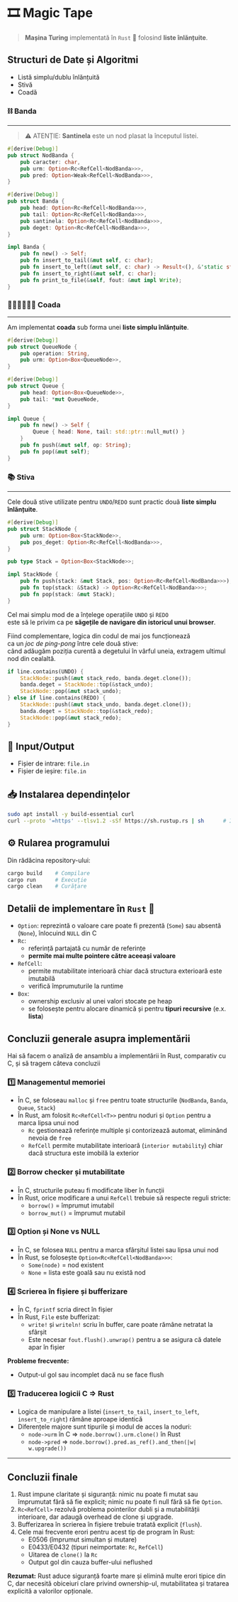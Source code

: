 # 🎞️ Magic Tape

> **Mașina Turing** implementată în `Rust` 🦀 folosind **liste înlănțuite**.


## Structuri de Date și Algoritmi

- Listă simplu/dublu înlănțuită
- Stivă
- Coadă


### ⛓️ Banda
---

> ⚠️ ATENȚIE:
> **Santinela** este un nod plasat la începutul listei.

```rs
#[derive(Debug)]
pub struct NodBanda {
    pub caracter: char,
    pub urm: Option<Rc<RefCell<NodBanda>>>,
    pub pred: Option<Weak<RefCell<NodBanda>>>,
}

#[derive(Debug)]
pub struct Banda {
    pub head: Option<Rc<RefCell<NodBanda>>>,
    pub tail: Option<Rc<RefCell<NodBanda>>>,
    pub santinela: Option<Rc<RefCell<NodBanda>>>,
    pub deget: Option<Rc<RefCell<NodBanda>>>,
}
```


```rs
impl Banda {
    pub fn new() -> Self;
    pub fn insert_to_tail(&mut self, c: char);
    pub fn insert_to_left(&mut self, c: char) -> Result<(), &'static str>;
    pub fn insert_to_right(&mut self, c: char);
    pub fn print_to_file(&self, fout: &mut impl Write);
}
```


### 🚶‍♂️🚶‍♂️🚶‍♂️ Coada
---

Am implementat **coada** sub forma unei **liste simplu înlănțuite**.


```rs
#[derive(Debug)]
pub struct QueueNode {
    pub operation: String,
    pub urm: Option<Box<QueueNode>>,
}

#[derive(Debug)]
pub struct Queue {
    pub head: Option<Box<QueueNode>>,
    pub tail: *mut QueueNode,
}
```


```rs
impl Queue {
    pub fn new() -> Self {
        Queue { head: None, tail: std::ptr::null_mut() }
    }
    pub fn push(&mut self, op: String);
    pub fn pop(&mut self);
}
```

### 📚 Stiva
---

Cele două stive utilizate pentru `UNDO`/`REDO`
sunt practic două **liste simplu înlănțuite**.



```rs
#[derive(Debug)]
pub struct StackNode {
    pub urm: Option<Box<StackNode>>,
    pub pos_deget: Option<Rc<RefCell<NodBanda>>>,
}

pub type Stack = Option<Box<StackNode>>;
```


```rs
impl StackNode {
    pub fn push(stack: &mut Stack, pos: Option<Rc<RefCell<NodBanda>>>);
    pub fn top(stack: &Stack) -> Option<Rc<RefCell<NodBanda>>>;
    pub fn pop(stack: &mut Stack);
}
```


Cel mai simplu mod de a înțelege operațiile `UNDO` și `REDO`  
este să le privim ca pe **săgețile de navigare din istoricul unui browser**.


Fiind complementare, logica din codul de mai jos funcționează  
ca un *joc de ping-pong* între cele două stive:  
când adăugăm poziția curentă a degetului în vârful uneia,
extragem ultimul nod din cealaltă.



```rs
if line.contains(UNDO) {
    StackNode::push(&mut stack_redo, banda.deget.clone());
    banda.deget = StackNode::top(&stack_undo);
    StackNode::pop(&mut stack_undo);
} else if line.contains(REDO) {
    StackNode::push(&mut stack_undo, banda.deget.clone());
    banda.deget = StackNode::top(&stack_redo);
    StackNode::pop(&mut stack_redo);
}
```

## 📝 Input/Output
- Fișier de intrare: `file.in`
- Fișier de ieșire: `file.in`


## 📥 Instalarea dependințelor

```sh
sudo apt install -y build-essential curl
curl --proto '=https' --tlsv1.2 -sSf https://sh.rustup.rs | sh      # Instalare rustc & cargo
```

## ⚙️ Rularea programului

Din rădăcina repository-ului:

```sh
cargo build    # Compilare
cargo run      # Execuție
cargo clean    # Curățare
```



## Detalii de implementare în `Rust` 🦀


- `Option`: reprezintă o valoare care poate fi prezentă (`Some`) sau absentă (`None`), înlocuind `NULL` din C
- `Rc`:
  - referință partajată cu număr de referințe
  - **permite mai multe pointere către aceeași valoare**
- `RefCell`:
  - permite mutabilitate interioară chiar dacă structura exterioară este imutabilă
  - verifică împrumuturile la runtime
- `Box`:
  - ownership exclusiv al unei valori stocate pe heap
  - se folosește pentru alocare dinamică și pentru **tipuri recursive** (e.x. **lista**)


## Concluzii generale asupra implementării

Hai să facem o analiză de ansamblu a implementării în Rust, comparativ cu C,
și să tragem câteva concluzii

### 1️⃣ Managementul memoriei

- În C, se foloseau `malloc` și `free` pentru toate structurile (`NodBanda`, `Banda`, `Queue`, `Stack`)
- În Rust, am folosit `Rc<RefCell<T>>` pentru noduri și `Option` pentru a marca lipsa unui nod
  - `Rc` gestionează referințe multiple și contorizează automat, eliminând nevoia de `free`
  - `RefCell` permite mutabilitate interioară (`interior mutability`) chiar dacă structura este imobilă la exterior



### 2️⃣ Borrow checker și mutabilitate

- În C, structurile puteau fi modificate liber în funcții
- În Rust, orice modificare a unui `RefCell` trebuie să respecte reguli stricte:
  - `borrow()` = împrumut imutabil
  - `borrow_mut()` = împrumut mutabil



### 3️⃣ Option și None vs NULL

- În C, se folosea `NULL` pentru a marca sfârșitul listei sau lipsa unui nod
- În Rust, se folosește `Option<Rc<RefCell<NodBanda>>>`:
  - `Some(node)` = nod existent
  - `None` = lista este goală sau nu există nod



### 4️⃣ Scrierea în fișiere și bufferizare

- În C, `fprintf` scria direct în fișier
- În Rust, `File` este bufferizat:
  - `write!` și `writeln!` scriu în buffer, care poate rămâne netratat la sfârșit
  - Este necesar `fout.flush().unwrap()` pentru a se asigura că datele apar în fișier

**Probleme frecvente:**  
- Output-ul gol sau incomplet dacă nu se face flush


### 5️⃣ Traducerea logicii C => Rust

- Logica de manipulare a listei (`insert_to_tail`, `insert_to_left`, `insert_to_right`) rămâne aproape identică
- Diferențele majore sunt tipurile și modul de acces la noduri:  
  - `node->urm` în C => `node.borrow().urm.clone()` în Rust  
  - `node->pred` => `node.borrow().pred.as_ref().and_then(|w| w.upgrade())`  


---

## Concluzii finale

1. Rust impune claritate și siguranță:
    nimic nu poate fi mutat sau împrumutat fără să fie explicit; nimic nu poate fi null fără să fie `Option`.
2. `Rc<RefCell>` rezolvă problema pointerilor dubli și a mutabilității interioare, dar adaugă overhead de clone și upgrade.
3. Bufferizarea în scrierea în fișiere trebuie tratată explicit (`flush`).
4. Cele mai frecvente erori pentru acest tip de program în Rust:  
   - E0506 (împrumut simultan și mutare)  
   - E0433/E0432 (tipuri neimportate: `Rc`, `RefCell`)  
   - Uitarea de `clone()` la `Rc`  
   - Output gol din cauza buffer-ului neflushed  

**Rezumat:** Rust aduce siguranță foarte mare și elimină multe erori tipice din C,
dar necesită obiceiuri clare privind ownership-ul, mutabilitatea și tratarea explicită a valorilor opționale.